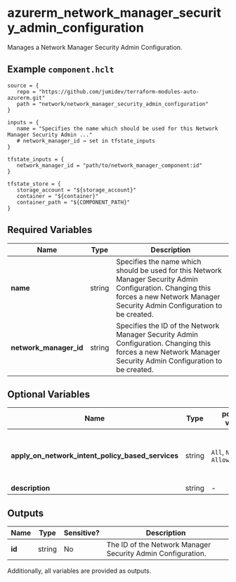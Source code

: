 # azurerm_network_manager_security_admin_configuration

Manages a Network Manager Security Admin Configuration.

## Example `component.hclt`

```hcl
source = {
   repo = "https://github.com/jumidev/terraform-modules-auto-azurerm.git"   
   path = "network/network_manager_security_admin_configuration"   
}

inputs = {
   name = "Specifies the name which should be used for this Network Manager Security Admin ..."   
   # network_manager_id → set in tfstate_inputs
}

tfstate_inputs = {
   network_manager_id = "path/to/network_manager_component:id"   
}

tfstate_store = {
   storage_account = "${storage_account}"   
   container = "${container}"   
   container_path = "${COMPONENT_PATH}"   
}

```

## Required Variables

| Name | Type |  Description |
| ---- | --------- |  ----------- |
| **name** | string |  Specifies the name which should be used for this Network Manager Security Admin Configuration. Changing this forces a new Network Manager Security Admin Configuration to be created. | 
| **network_manager_id** | string |  Specifies the ID of the Network Manager Security Admin Configuration. Changing this forces a new Network Manager Security Admin Configuration to be created. | 

## Optional Variables

| Name | Type |  possible values |  Description |
| ---- | --------- |  ----------- | ----------- |
| **apply_on_network_intent_policy_based_services** | string |  `All`, `None`, `AllowRulesOnly`  |  A list of network intent policy based services. Possible values are `All`, `None` and `AllowRulesOnly`. Exactly one value should be set. The `All` option requires `Microsoft.Network/AllowAdminRulesOnNipBasedServices` feature registration to Subscription. Please see [this document](https://learn.microsoft.com/en-us/azure/virtual-network-manager/concept-security-admins#network-intent-policies-and-security-admin-rules) for more information. | 
| **description** | string |  -  |  A description of the Security Admin Configuration. | 



## Outputs

| Name | Type | Sensitive? | Description |
| ---- | ---- | --------- | --------- |
| **id** | string | No  | The ID of the Network Manager Security Admin Configuration. | 

Additionally, all variables are provided as outputs.
